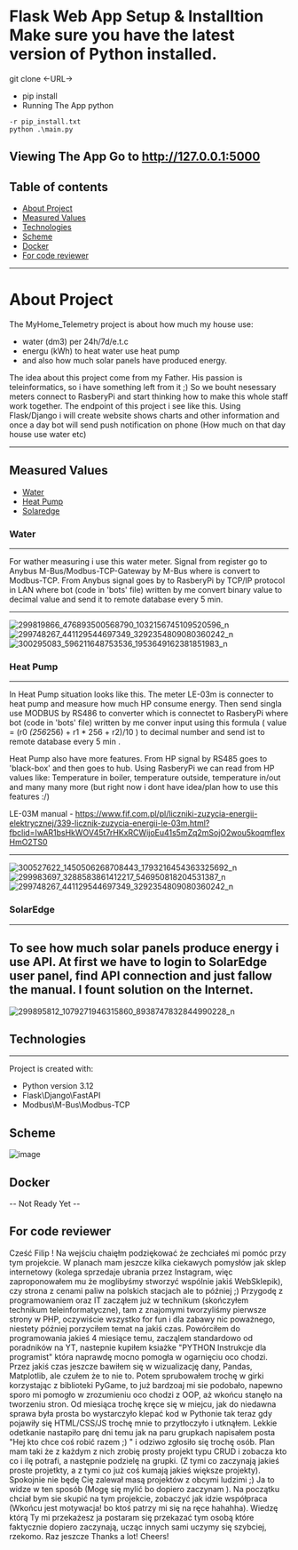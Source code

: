 # Flask Web App Setup & Installtion Make sure you have the latest version of Python installed.

git clone <-URL->

- pip install
- Running The App python

```
-r pip_install.txt
python .\main.py
```

Viewing The App Go to http://127.0.0.1:5000
-----------------------------------------------------------
## Table of contents
* [About Project](#about-project)
* [Measured Values](#measured-values)
* [Technologies](#technologies)
* [Scheme](#scheme)
* [Docker](#docker)
* [For code reviewer](#for-code-reviewer)


-----------------------------------------------------------
# About Project

The MyHome_Telemetry project is about how much my house use: 
* water (dm3) per 24h/7d/e.t.c
* energu (kWh) to heat water use heat pump
* and also how much solar panels have produced energy.


The idea about this project come from my Father. His passion is teleinformatics, so i have something left from it ;)
So we bouht  nesessary meters connect to RasberyPi and start thinking how to make this whole staff work together.
The endpoint of this project i see like this. Using Flask/Django i will create website shows charts and other information and once a day bot will send push notification on phone (How much on that day house use water etc)

-----------------------------------------------------------
## Measured Values
* [Water](#water)
* [Heat Pump](#heat-pump)
* [Solaredge](#solaredge)

### Water
-----------------------------------------------------------

For wather measuring i use this water meter. Signal from register go to Anybus M-Bus/Modbus-TCP-Gateway by M-Bus where is convert to Modbus-TCP. From Anybus signal goes by to RasberyPi by TCP/IP protocol in LAN where bot (code in 'bots' file) written by me convert binary value to decimal value and send it to remote database every 5 min. 

-----------------------------------------------------------
![299819866_476893500568790_1032156745109520596_n](https://user-images.githubusercontent.com/44020188/185767357-36bae3b8-2d75-4846-8627-dfc2f47971b2.jpg)
![299748267_441129544697349_3292354809080360242_n](https://user-images.githubusercontent.com/44020188/185767350-104266fb-3bf5-45e2-9f71-47b57928bfff.jpg)
![300295083_596211648753536_1953649162381851983_n](https://user-images.githubusercontent.com/44020188/185767363-328519c8-a0f9-45a0-90e4-92e2b18389b7.jpg)


### Heat Pump 
-----------------------------------------------------------
In Heat Pump situation looks like this. The meter LE-03m is connecter to heat pump and measure how much HP consume energy. Then send singla use MODBUS by RS486  to converter which is connectet to RasberyPi where bot (code in 'bots' file) written by me conver input using this formula ( value = (r0 *(256*256) + r1 * 256 + r2)/10 ) to decimal number and send ist to remote database every 5 min .

Heat Pump also have more features. From HP signal by RS485 goes to 'black-box' and then goes to hub. Using RasberyPi we can read from HP values like: Temperature in boiler, temperature outside, temperature in/out and many many more (but right now i dont have idea/plan how to use this features :/)

LE-03M manual - https://www.fif.com.pl/pl/liczniki-zuzycia-energii-elektrycznej/339-licznik-zuzycia-energii-le-03m.html?fbclid=IwAR1bsHkWOV45t7rHKxRCWijoEu41s5mZq2mSojO2wou5koqmfIexHmO2TS0



-----------------------------------------------------------
![300527622_1450506268708443_1793216454363325692_n](https://user-images.githubusercontent.com/44020188/185767364-fde33aef-6c20-453e-b6d4-c1153b6e438e.jpg)
![299983697_3288583861412217_546950818204531387_n](https://user-images.githubusercontent.com/44020188/185767367-f9452846-3e50-463e-92bd-2198fca3bb31.jpg)
![299748267_441129544697349_3292354809080360242_n](https://user-images.githubusercontent.com/44020188/185767370-450c477b-0ed8-4d59-8b84-563cef1dd288.jpg)

### SolarEdge
-----------------------------------------------------------
To see how much solar panels produce energy i use API. At first we have to login to SolarEdge user panel, find API connection and just fallow the manual. I fount solution on the Internet. 
-----------------------------------------------------------
![299895812_1079271946315860_8938747832844990228_n](https://user-images.githubusercontent.com/44020188/185767341-c1df7c9c-cbab-4c3b-bd14-733eeba57b85.jpg)

## Technologies
-----------------------------------------------------------
Project is created with:
* Python version 3.12
* Flask\Django\FastAPI
* Modbus\M-Bus\Modbus-TCP

## Scheme
![image](https://user-images.githubusercontent.com/44020188/187191983-09bdd6a8-7a62-4bd9-ab2f-6382e4290327.png)


## Docker
-- Not Ready Yet --

## For code reviewer
Cześć Filip ! Na wejściu chaięłm podziękować że zechciałeś mi pomóc przy tym projekcie. W planach mam jeszcze kilka ciekawych pomysłów jak sklep internetowy (kolega sprzedaje ubrania przez Instagram, więc zaproponowałem mu że moglibyśmy stworzyć wspólnie jakiś WebSklepik), czy strona z cenami paliw na polskich stacjach ale to później ;)
Przygodę z programowaniem oraz IT zacząłem już w technikum (skończyłem technikum teleinformatyczne), tam z znajomymi tworzyliśmy pierwsze strony w PHP, oczywiście wszystko for fun i dla zabawy nic poważnego, niestety później porzyciłem temat na jakiś czas. Powórciłem do programowania jakieś 4 miesiące temu, zacząlem standardowo od poradników na YT, nastepnie kupiłem ksiażke "PYTHON Instrukcje dla programist" która naprawdę mocno pomogła w ogarnięciu oco chodzi. Przez jakiś czas jeszcze bawiłem się w wizualizację dany, Pandas, Matplotlib, ale czułem że to nie to. Potem sprubowałem trochę w girki korzystając z biblioteki PyGame, to już bardzoaj mi sie podobało, napewno sporo mi pomogło w zrozumieniu oco chodzi z OOP, aż wkońcu stanęło na tworzeniu stron. Od miesiąca trochę kręce się w miejcu, jak do niedawna sprawa była prosta bo wystarczyło klepać kod w Pythonie tak teraz gdy pojawiły się HTML/CSS/JS trochę mnie to przytłoczyło i utknąłem. Lekkie odetkanie nastapiło parę dni temu jak na paru grupkach napisałem posta "Hej kto chce coś robić razem ;) " i odziwo zgłosiło się trochę osób. Plan mam taki że z każdym z nich zrobię prosty projekt typu CRUD i zobacza kto co i ilę potrafi, a następnie podzielę na grupki. (Z tymi co zaczynają jakieś proste projetkty, a z tymi co już coś kumają jakieś większe projekty). Spokojnie nie będę Cię zalewał masą projektów z obcymi ludzimi ;) Ja to widze w ten sposób (Mogę się mylić bo dopiero zaczynam ). Na początku chciał bym sie skupić na tym projekcie, zobaczyć jak idzie współpraca (Wkońcu jest motywacja! bo ktoś patrzy mi się na ręce hahahha). Wiedzę którą Ty mi przekażesz ja postaram się przekazać tym osobą które faktycznie dopiero zaczynają, ucząc innych sami uczymy się szybciej, rzekomo. Raz jeszcze Thanks a lot! Cheers!


